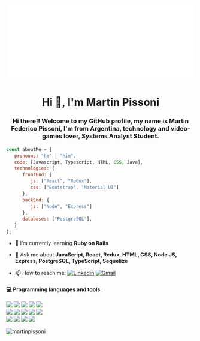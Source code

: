 
<img src="https://github.com/Mpissoni24/Mpissoni24/blob/main/Hello.svg" atl="hello world"/>

<h1 align="center">Hi 👋, I'm Martin Pissoni</h1>
<h3 align="center">Hi there!! Welcome to my GitHub profile, my name is Martin Federico Pissoni, I'm from Argentina, technology and video-games lover, Systems Analyst Student. </h3>

```javascript
const aboutMe = {
   pronouns: "he" | "him",
   code: [Javascript, Typescript, HTML, CSS, Java],
   technologies: {
      frontEnd: {
         js: ["React", "Redux"],
         css: ["Bootstrap", "Material UI"]
      },
      backEnd: {
         js: ["Node", "Express"]
      },
      databases: ["PostgreSQL"],
   }
};
```
- 🌱 I’m currently learning **Ruby on Rails**

- 💬 Ask me about **JavaScript, React, Redux, HTML, CSS, Node JS, Express, PostgreSQL, TypeScript, Sequelize**

- 📫 How to reach me: [![Linkedin](https://img.shields.io/badge/-LinkedIn-blue?style=flat&logo=Linkedin&logoColor=white)](https://www.linkedin.com/in/martin-federico-pissoni-0a63091b8/) [![Gmail](https://img.shields.io/badge/-Gmail-c14438?style=flat&logo=Gmail&logoColor=white)](mailto:mpissoni24@gmail.com)






#### :computer: Programming languages and tools: 

<p>

<code><img width="10%" src="https://www.vectorlogo.zone/logos/javascript/javascript-ar21.svg"></code>
<code><img width="10%" src="https://www.vectorlogo.zone/logos/java/java-ar21.svg"></code>
<code><img width="10%" src="https://www.vectorlogo.zone/logos/w3_html5/w3_html5-ar21.svg"></code>
<code><img width="8%" src="https://www.vectorlogo.zone/logos/w3_css/w3_css-ar21.svg"></code>
<code><img width="10%" src="https://www.vectorlogo.zone/logos/ruby-lang/ruby-lang-ar21.svg"></code>
<br />
<code><img width="10%" src="https://www.vectorlogo.zone/logos/reactjs/reactjs-ar21.svg"></code>
<code><img width="12%" src="https://raw.githubusercontent.com/reduxjs/redux/master/logo/logo-title-light.png"></code>
<code><img width="10%" src="https://www.vectorlogo.zone/logos/nodejs/nodejs-ar21.svg"></code>
<code><img width="10%" src="https://www.vectorlogo.zone/logos/expressjs/expressjs-ar21.svg"></code>
<code><img width="10%" src="https://www.vectorlogo.zone/logos/typescriptlang/typescriptlang-ar21.svg"></code>
<br />
<code><img width="10%" src="https://www.vectorlogo.zone/logos/sequelizejs/sequelizejs-ar21.svg"></code>
<code><img width="10%" src="https://www.vectorlogo.zone/logos/postgresql/postgresql-ar21.svg"></code>
 <code><img width="10%" src="https://www.vectorlogo.zone/logos/getbootstrap/getbootstrap-ar21.svg"></code>
<code><img width="10%" src="https://www.vectorlogo.zone/logos/git-scm/git-scm-ar21.svg"></code>
<br />

</p>

<p><img align="left" src="https://github-readme-stats.vercel.app/api/top-langs?username=Mpissoni24&show_icons=true&theme=dark&locale=en&layout=compact" alt="martinpissoni" /></p>

